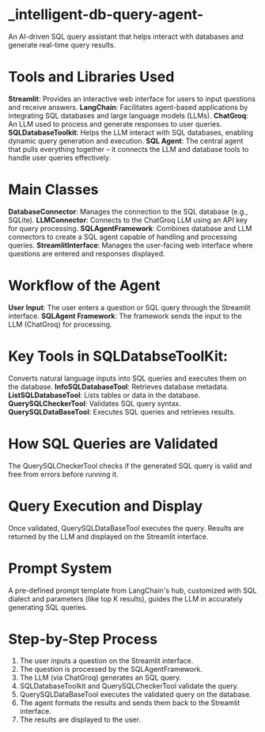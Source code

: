 # _intelligent-db-query-agent-
An AI-driven SQL query assistant that helps interact with databases and generate real-time query results.

# Tools and Libraries Used
**Streamlit**: Provides an interactive web interface for users to input questions and receive answers.
**LangChain**: Facilitates agent-based applications by integrating SQL databases and large language models (LLMs).
**ChatGroq**: An LLM used to process and generate responses to user queries.
**SQLDatabaseToolkit**: Helps the LLM interact with SQL databases, enabling dynamic query generation and execution.
**SQL Agent**: The central agent that pulls everything together – it connects the LLM and database tools to handle user queries effectively.

# Main Classes
**DatabaseConnector**: Manages the connection to the SQL database (e.g., SQLite).
**LLMConnector**: Connects to the ChatGroq LLM using an API key for query processing.
**SQLAgentFramework**: Combines database and LLM connectors to create a SQL agent capable of handling and processing queries.
**StreamlitInterface**: Manages the user-facing web interface where questions are entered and responses displayed.

# Workflow of the Agent
**User Input**: The user enters a question or SQL query through the Streamlit interface.
**SQLAgent Framework**: The framework sends the input to the LLM (ChatGroq) for processing.

# Key Tools in SQLDatabseToolKit: 
Converts natural language inputs into SQL queries and executes them on the database.
**InfoSQLDatabaseTool**: Retrieves database metadata.
**ListSQLDatabaseTool**: Lists tables or data in the database.
**QuerySQLCheckerTool**: Validates SQL query syntax.
**QuerySQLDataBaseTool**: Executes SQL queries and retrieves results.

# How SQL Queries are Validated
The QuerySQLCheckerTool checks if the generated SQL query is valid and free from errors before running it.

# Query Execution and Display
Once validated, QuerySQLDataBaseTool executes the query.
Results are returned by the LLM and displayed on the Streamlit interface.

# Prompt System
A pre-defined prompt template from LangChain's hub, customized with SQL dialect and parameters (like top K results), guides the LLM in accurately generating SQL queries.

# Step-by-Step Process
1. The user inputs a question on the Streamlit interface.
2. The question is processed by the SQLAgentFramework.
3. The LLM (via ChatGroq) generates an SQL query.
4. SQLDatabaseToolkit and QuerySQLCheckerTool validate the query.
5. QuerySQLDataBaseTool executes the validated query on the database.
6. The agent formats the results and sends them back to the Streamlit interface.
7. The results are displayed to the user.
